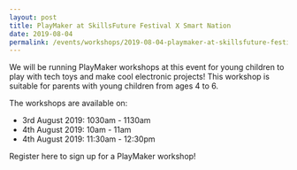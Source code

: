 ```yaml
---
layout: post
title: PlayMaker at SkillsFuture Festival X Smart Nation
date: 2019-08-04
permalink: /events/workshops/2019-08-04-playmaker-at-skillsfuture-festival2
---
```


We will be running PlayMaker workshops at this event for young children to play with tech toys and make cool electronic projects! This workshop is suitable for parents with young children from ages 4 to 6.  

The workshops are available on: 
- 3rd August 2019: 1030am - 1130am
- 4th August 2019: 10am - 11am
- 4th August 2019: 11:30am - 12:30pm 

Register here to sign up for a PlayMaker workshop!
